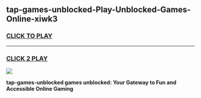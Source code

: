 
## tap-games-unblocked-Play-Unblocked-Games-Online-xiwk3
<h3>
<a href="https://premium76.site?title=tap-games-unblocked&ref=25A">CLICK TO PLAY</a></h3>
<hr>

<h3>
<a href="https://premium76.site?title=tap-games-unblocked&ref=25A">CLICK 2 PLAY</a>
  
</h3>

<a href="https://premium76.site?title=tap-games-unblocked&ref=25A"><img src="https://clearcache.store/games.png"></a>


**tap-games-unblocked games unblocked: Your Gateway to Fun and Accessible Online Gaming**
